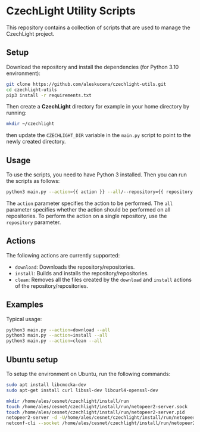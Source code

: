 # CzechLight Utility Scripts

This repository contains a collection of scripts that are used to manage the CzechLight project.

## Setup

Download the repository and install the dependencies (for Python 3.10 environment):

```bash
git clone https://github.com/aleskucera/czechlight-utils.git
cd czechlight-utils
pip3 install -r requirements.txt
```

Then create a **CzechLight** directory for example in your home directory by running:

```bash
mkdir ~/czechlight
```

then update the `CZECHLIGHT_DIR` variable in the `main.py` script to point to the newly created
directory.

## Usage

To use the scripts, you need to have Python 3 installed. Then you can run the scripts as follows:

```bash
python3 main.py --action={{ action }} --all/--repository={{ repository }}
```

The `action` parameter specifies the action to be performed. The `all` parameter specifies whether
the action should be performed on all repositories. To perform the action on a single repository, use
the `repository` parameter.

## Actions

The following actions are currently supported:

- `download`: Downloads the repository/repositories.
- `install`: Builds and installs the repository/repositories.
- `clean`: Removes all the files created by the `download` and `install` actions of the repository/repositories.

## Examples

Typical usage:

```bash
python3 main.py --action=download --all
python3 main.py --action=install --all
python3 main.py --action=clean --all
```

## Ubuntu setup

To setup the environment on Ubuntu, run the following commands:

```bash
sudo apt install libcmocka-dev
sudo apt-get install curl libssl-dev libcurl4-openssl-dev
```

```bash
mkdir /home/ales/cesnet/czechlight/install/run
touch /home/ales/cesnet/czechlight/install/run/netopeer2-server.sock
touch /home/ales/cesnet/czechlight/install/run/netopeer2-server.pid
netopeer2-server -d -U/home/ales/cesnet/czechlight/install/run/netopeer2-server.sock -p /home/ales/cesnet/czechlight/install/run/netopeer2-server.pid
netconf-cli --socket /home/ales/cesnet/czechlight/install/run/netopeer2-server.sock
```